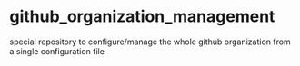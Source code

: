 # github_organization_management
special repository to configure/manage the whole github organization from a single configuration file
